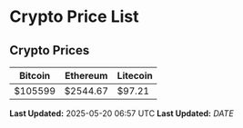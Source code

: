 # Crypto Price List

## Crypto Prices
| Bitcoin | Ethereum | Litecoin |
| ------- | -------- | -------- |
| $105599 | $2544.67 | $97.21 |
**Last Updated:** 2025-05-20 06:57 UTC
**Last Updated:** $DATE$
